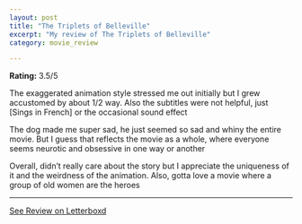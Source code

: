 ```yaml
---
layout: post
title: "The Triplets of Belleville"
excerpt: "My review of The Triplets of Belleville"
category: movie_review

---
```


**Rating:** 3.5/5

The exaggerated animation style stressed me out initially but I grew accustomed by about 1/2 way. Also the subtitles were not helpful, just [Sings in French] or the occasional sound effect

The dog made me super sad, he just seemed so sad and whiny the entire movie. But I guess that reflects the movie as a whole, where everyone seems neurotic and obsessive in one way or another

Overall, didn’t really care about the story but I appreciate the uniqueness of it and the weirdness of the animation. Also, gotta love a movie where a group of old women are the heroes

<hr>

[See Review on Letterboxd](https://boxd.it/3JsU0r)
